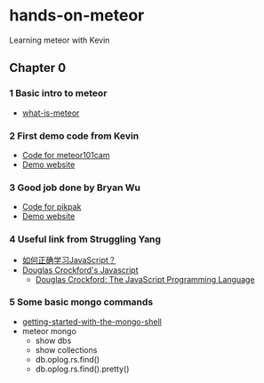 # hands-on-meteor
Learning meteor with Kevin

## Chapter 0
### 1 Basic intro to meteor
* [what-is-meteor](https://www.eventedmind.com/classes/getting-started-with-meteor/meteor-what-is-meteor)


### 2 First demo code from Kevin
* [Code for meteor101cam](https://github.com/kevingzhang/meteor101cam)
* [Demo website](http://kevin-meteor101.meteor.com)

### 3 Good job done by Bryan Wu
* [Code for pikpak](https://github.com/cooloney/pikpak)
* [Demo website](http://pikpak.meteor.com)

### 4 Useful link from Struggling Yang
* [如何正确学习JavaScript？](http://mp.weixin.qq.com/s?__biz=MzAxODE2MjM1MA==&mid=202171604&idx=1&sn=9ae7f65618495b7c21165695d8abf038&scene=1&key=79cf83ea5128c3e5ee2620ebba082c8c6b7d293fc1cc19db535b0c66b953dd98472798923a16d350f772d8b15546f71c&ascene=1&uin=ODU4OTAxMzIw&devicetype=webwx&version=70000001&pass_ticket=xqnxcKUynUck5%2B%2Bd3pQedeUlUsa0XKmD1OS4F1UU4zniLXQzMQaLNTmKdStSr0RB)
* [Douglas Crockford's Javascript](http://javascript.crockford.com/)
  - [Douglas Crockford: The JavaScript Programming Language](https://www.youtube.com/watch?v=v2ifWcnQs6M)

### 5 Some basic mongo commands 
* [getting-started-with-the-mongo-shell](http://docs.mongodb.org/v2.2/tutorial/getting-started-with-the-mongo-shell/)
* meteor mongo
  - show dbs
  - show collections
  - db.oplog.rs.find()
  - db.oplog.rs.find().pretty()
